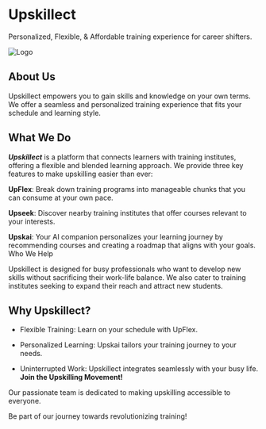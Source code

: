 
# Upskillect

Personalized, Flexible, &amp; Affordable training experience for career shifters.

![Logo](https://i.ibb.co/BZ17hdM/Up-Skillect.png)


## About Us


Upskillect empowers you to gain skills and knowledge on your own terms.  We offer a seamless and personalized training experience that fits your schedule and learning style.

## What We Do

***Upskillect*** is a platform that connects learners with training institutes, offering a  flexible and blended learning approach.  We provide three key features to make upskilling easier than ever:

**UpFlex**: Break down training programs into manageable chunks that you can consume at your own pace.

**Upseek**: Discover nearby training institutes that offer courses relevant to your interests.

**Upskai**: Your AI companion personalizes your learning journey by recommending courses and creating a roadmap that aligns with your goals.
Who We Help

Upskillect is designed for busy professionals who want to develop new skills without sacrificing their work-life balance.  We also cater to training institutes seeking to expand their reach and attract new students.

## Why Upskillect?

- Flexible Training: Learn on your schedule with UpFlex.
- Personalized Learning: Upskai tailors your training journey to your needs.

- Uninterrupted Work: Upskillect integrates seamlessly with your busy life.
**Join the Upskilling Movement!**

Our passionate team is dedicated to making upskilling accessible to everyone.

Be part of our journey towards revolutionizing training!


